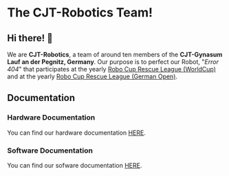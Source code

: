# The CJT-Robotics Team!

## Hi there! 👋

We are **CJT-Robotics**, a team of around ten members of the **CJT-Gynasum Lauf an der Pegnitz, Germany**. Our purpose is to perfect our Robot, "_Error 404_" that participates at the yearly [Robo Cup Rescue League (WorldCup)](https://rrl.robocup.org/) and at the yearly [Robo Cup Rescue League (German Open)](https://robocup.de/german-open/). 



## Documentation


### Hardware Documentation

You can find our hardware documentation [HERE](https://github.com/CJT-Robotics/hardware-docs/wiki).


### Software Documentation

You can find our sofware documentation [HERE](nonexistent-yet).


<!--

**Here are some ideas to get you started:**

🙋‍♀️ A short introduction - what is your organization all about?
🌈 Contribution guidelines - how can the community get involved?
👩‍💻 Useful resources - where can the community find your docs? Is there anything else the community should know?
🍿 Fun facts - what does your team eat for breakfast?
🧙 Remember, you can do mighty things with the power of [Markdown](https://docs.github.com/github/writing-on-github/getting-started-with-writing-and-formatting-on-github/basic-writing-and-formatting-syntax)
-->
